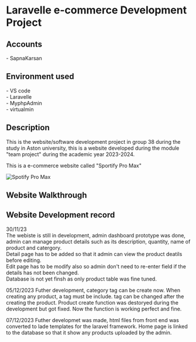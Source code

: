 <h1>Laravelle e-commerce Development Project</h1>

<h2>Accounts</h2>
- SapnaKarsan


<h2>Environment used</h2>
- VS code<br>
- Laravelle<br>
- MyphpAdmin<br>
- virtualmin<br>

<h2>Description</h2>
This is the website/software development project in group 38 during the study in Aston university, this is a website developed during the module "team project" during the academic year 2023-2024.

This is a e-commerce website called "Sportify Pro Max"

![Spotify Pro Max](https://github.com/Shecklock/Team-38/assets/84926502/291a3cdf-ea4f-4c6b-9164-51392295cce7)


<h2>Website Walkthrough</h2>

<h2>Website Development record</h2>

30/11/23<br>
The webiste is still in development, admin dashboard prototype was done, admin can manage product details such as its description, quantity, name of product and catergory.<br>
Detail page has to be added so that it admin can view the product deatils before editing.<br>
Edit page has to be modify also so admin don't need to re-enter field if the details has not been changed.<br>
Database is not yet finsh as only product table was fine tuned.

05/12/2023
Futher development, category tag can be create now. When creating any product, a tag must be include. tag can be changed after the creating the product.
Product create function was destoryed during the development but got fixed. 
Now the function is working perfect and fine.

07/12/2023
Futher developmet was made, html files from front end was converted to lade templates for the laravel framework. Home page is linked to the database so that it show any products uploaded by the admin.


